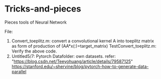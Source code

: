 # Tricks-and-pieces
Pieces tools of Neural Network

File:
1. Convert_toeplitz.m: convert a convolutional kernel A into toeplitz matrix as form of production of (AA*x(:)=target_matrix)
   TestConvert_toeplitz.m: Verify the above code.
2. Untitled5/7: Pytorch Datafolder: own datasets. refer: "https://blog.csdn.net/Teeyohuang/article/details/79587125"
    https://stanford.edu/~shervine/blog/pytorch-how-to-generate-data-parallel
